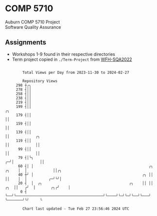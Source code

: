 # COMP 5710
Auburn COMP 5710 Project  
Software Quality Assurance

## Assignments
- Workshops 1-9 found in their respective directories
- Term project copied in `./Term-Project` from [WFH-SQA2022](https://github.com/wumphlett/WFH-SQA2022-AUBURN)

```

        Total Views per Day from 2023-11-30 to 2024-02-27

        Repository Views
     298 ┼╭╮
     278 ┤││
     258 ┤││
     238 ┤││
     219 ┤││
     199 ┤││                                                                     ╭╮
     179 ┤││                                                                     ││
     159 ┤││                                                                     ││
     139 ┤││                                                                     ││            ╭╮
     119 ┤││                                                                     ││            ││
      99 ┤││                                                                     ││            ││
      79 ┤│╰╮                                                                  ╭─╯│            ││
      60 ┤│ │                                                     ╭╮     ╭╮    │  │            ││╭╮
      40 ┼╯ │                                                  ╭╮ ││     ││    │  │          ╭─╯╰╯│
      20 ┤  │  ╭╮                                        ╭╮    ││ ││ ╭╮  ││   ╭╯  │       ╭╮╭╯    │
       0 ┤  ╰──╯╰────────────────────────────────────────╯╰────╯╰─╯╰─╯╰──╯╰───╯   ╰───────╯╰╯     ╰

        Chart last updated - Tue Feb 27 23:56:46 2024 UTC
        
```
